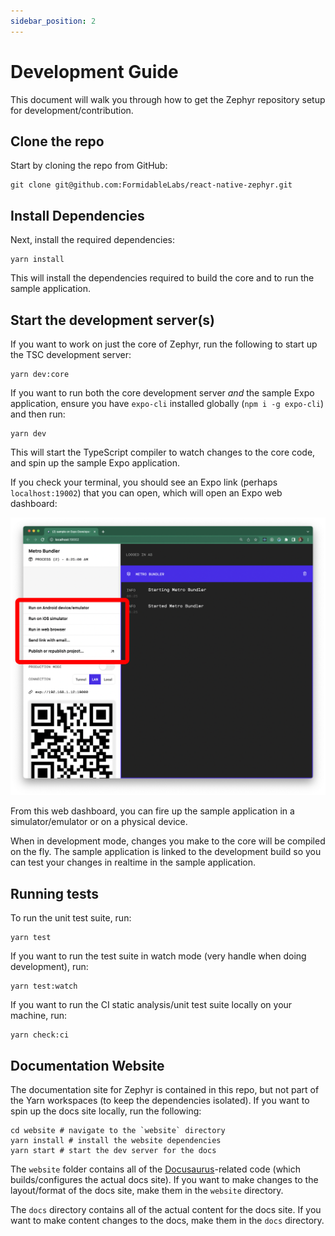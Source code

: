 ```yaml
---
sidebar_position: 2
---
```


# Development Guide

This document will walk you through how to get the Zephyr repository setup for development/contribution.

## Clone the repo

Start by cloning the repo from GitHub:

```shell
git clone git@github.com:FormidableLabs/react-native-zephyr.git
```

## Install Dependencies

Next, install the required dependencies:

```shell
yarn install
```

This will install the dependencies required to build the core and to run the sample application.

## Start the development server(s)

If you want to work on just the core of Zephyr, run the following to start up the TSC development server:

```shell
yarn dev:core
```

If you want to run both the core development server _and_ the sample Expo application, ensure you have `expo-cli` installed globally (`npm i -g expo-cli`) and then run:

```shell
yarn dev
```

This will start the TypeScript compiler to watch changes to the core code, and spin up the sample Expo application.

If you check your terminal, you should see an Expo link (perhaps `localhost:19002`) that you can open, which will open an Expo web dashboard:

![Expo dashboard](../img/expo-dashboard.png)

From this web dashboard, you can fire up the sample application in a simulator/emulator or on a physical device.

When in development mode, changes you make to the core will be compiled on the fly. The sample application is linked to the development build so you can test your changes in realtime in the sample application.

## Running tests

To run the unit test suite, run:

```shell
yarn test
```

If you want to run the test suite in watch mode (very handle when doing development), run:

```shell
yarn test:watch
```

If you want to run the CI static analysis/unit test suite locally on your machine, run:

```shell
yarn check:ci
```


## Documentation Website

The documentation site for Zephyr is contained in this repo, but not part of the Yarn workspaces (to keep the dependencies isolated). If you want to spin up the docs site locally, run the following:

```shell
cd website # navigate to the `website` directory
yarn install # install the website dependencies
yarn start # start the dev server for the docs
```

The `website` folder contains all of the [Docusaurus](https://docusaurus.io/)-related code (which builds/configures the actual docs site). If you want to make changes to the layout/format of the docs site, make them in the `website` directory.

The `docs` directory contains all of the actual content for the docs site. If you want to make content changes to the docs, make them in the `docs` directory.
